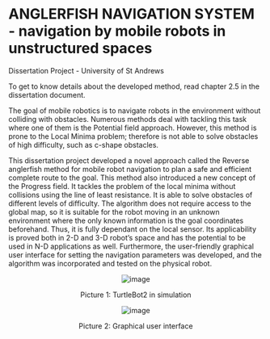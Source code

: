 # ANGLERFISH NAVIGATION SYSTEM - navigation by mobile robots in unstructured spaces
Dissertation Project - University of St Andrews

To get to know details about the developed method, read chapter 2.5 in the dissertation document.

The goal of mobile robotics is to navigate robots in the environment without colliding with obstacles. Numerous methods deal with tackling this task where one of them is the Potential field approach. However, this method is prone to the Local Minima problem; therefore is not able to solve obstacles of high difficulty, such as c-shape obstacles.

This dissertation project developed a novel approach called the Reverse anglerfish method for mobile robot navigation to plan a safe and efficient complete route to the goal. This method also introduced a new concept of the Progress field. It tackles the problem of the local minima without collisions using the line of least resistance. It is able to solve obstacles of different levels of difficulty. The algorithm does not require access to the global map, so it is suitable for the robot moving in an unknown environment where the only known information is the goal coordinates beforehand. Thus, it is fully dependant on the local sensor. Its applicability is proved both in 2-D and 3-D robot’s space and has the potential to be used in N-D applications as well. Furthermore, the user-friendly graphical user interface for setting the navigation parameters was developed, and the algorithm was incorporated and tested on the physical robot.
<div align='center'>
  
  ![image](https://user-images.githubusercontent.com/81230042/131979184-f923fb4f-514f-4cf0-a1a6-0c41d9837de2.png)
  
  Picture 1: TurtleBot2 in simulation
  
  ![image](https://user-images.githubusercontent.com/81230042/131980630-c550b8a3-eef6-4232-b60c-0cd392c84bbf.png)
  
  Picture 2: Graphical user interface
  
</div> 




